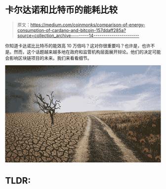 # 卡尔达诺和比特币的能耗比较

> 原文：<https://medium.com/coinmonks/comparison-of-energy-consumption-of-cardano-and-bitcoin-157ddaff285a?source=collection_archive---------14----------------------->

你知道卡达诺比比特币的能效高 10 万倍吗？这对你很重要吗？也许是，也许不是。然而，这个话题越来越多地在政府和监管机构层面展开辩论。他们的决定可能会影响区块链项目的未来。我们来看看细节。

![](img/3155c2bcd32c3fa3d92b877079887938.png)

# TLDR: